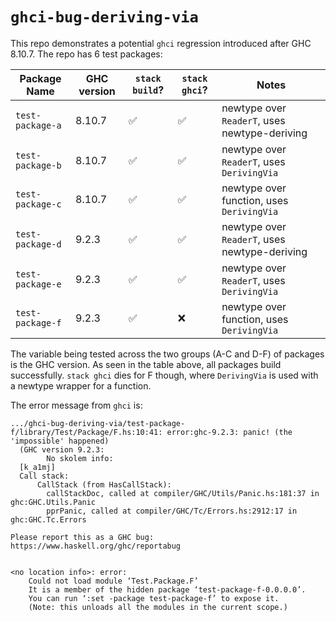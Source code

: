 # `ghci-bug-deriving-via`

This repo demonstrates a potential `ghci` regression introduced after GHC
8.10.7. The repo has 6 test packages:

| Package Name | GHC version | `stack build`? | `stack ghci`? | Notes
---|---|---|---|---
`test-package-a` | 8.10.7 | ✅ | ✅ | newtype over `ReaderT`, uses newtype-deriving
`test-package-b` | 8.10.7 | ✅ | ✅ | newtype over `ReaderT`, uses `DerivingVia`
`test-package-c` | 8.10.7 | ✅ | ✅ | newtype over function, uses `DerivingVia`
`test-package-d` | 9.2.3 | ✅ | ✅ | newtype over `ReaderT`, uses newtype-deriving
`test-package-e` | 9.2.3 | ✅ | ✅ | newtype over `ReaderT`, uses `DerivingVia`
`test-package-f` | 9.2.3 | ✅ | ❌ | newtype over function, uses `DerivingVia`

The variable being tested across the two groups (A-C and D-F) of packages is the
GHC version. As seen in the table above, all packages build successfully. `stack
ghci` dies for F though, where `DerivingVia` is used with a newtype wrapper for
a function.

The error message from `ghci` is:

```
.../ghci-bug-deriving-via/test-package-f/library/Test/Package/F.hs:10:41: error:ghc-9.2.3: panic! (the 'impossible' happened)
  (GHC version 9.2.3:
        No skolem info:
  [k_a1mj]
  Call stack:
      CallStack (from HasCallStack):
        callStackDoc, called at compiler/GHC/Utils/Panic.hs:181:37 in ghc:GHC.Utils.Panic
        pprPanic, called at compiler/GHC/Tc/Errors.hs:2912:17 in ghc:GHC.Tc.Errors

Please report this as a GHC bug:  https://www.haskell.org/ghc/reportabug


<no location info>: error:
    Could not load module ‘Test.Package.F’
    It is a member of the hidden package ‘test-package-f-0.0.0.0’.
    You can run ‘:set -package test-package-f’ to expose it.
    (Note: this unloads all the modules in the current scope.)
```
